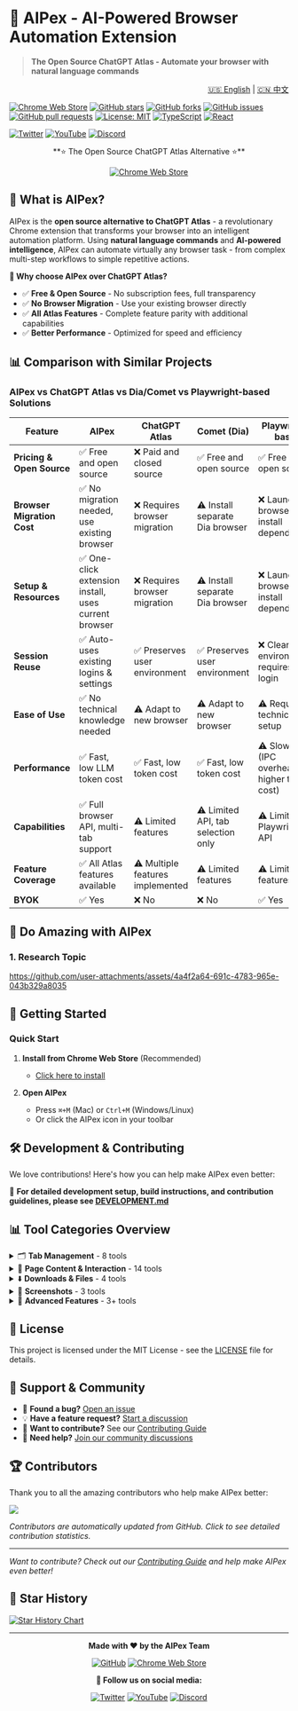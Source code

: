 # 🤖 AIPex - AI-Powered Browser Automation Extension

> **The Open Source ChatGPT Atlas - Automate your browser with natural language commands**

<div align="right">
  <a href="README.md">🇺🇸 English</a> | <a href="README.zh-CN.md">🇨🇳 中文</a>
</div>

[![Chrome Web Store](https://img.shields.io/badge/Chrome%20Web%20Store-Available-brightgreen)](https://chromewebstore.google.com/detail/aipex-%E2%80%94%E2%80%94-tab-history-mana/iglkpadagfelcpmiidndgjgafpdifnke?hl=zh-CN&utm_source=ext_sidebar)
[![GitHub stars](https://img.shields.io/github/stars/buttercannfly/AIPex?style=social)](https://github.com/buttercannfly/AIPex)
[![GitHub forks](https://img.shields.io/github/forks/buttercannfly/AIPex?style=social)](https://github.com/buttercannfly/AIPex)
[![GitHub issues](https://img.shields.io/badge/GitHub-Issues-red)](https://github.com/buttercannfly/AIPex/issues)
[![GitHub pull requests](https://img.shields.io/badge/GitHub-Pull%20Requests-blue)](https://github.com/buttercannfly/AIPex/pulls)
[![License: MIT](https://img.shields.io/badge/License-MIT-yellow.svg)](https://opensource.org/licenses/MIT)
[![TypeScript](https://img.shields.io/badge/TypeScript-007ACC?logo=typescript&logoColor=white)](https://www.typescriptlang.org/)
[![React](https://img.shields.io/badge/React-20232A?logo=react&logoColor=61DAFB)](https://reactjs.org/)

[![Twitter](https://img.shields.io/badge/Twitter-1DA1F2?logo=twitter&logoColor=white)](https://x.com/weikangzhang3)
[![YouTube](https://img.shields.io/badge/YouTube-FF0000?logo=youtube&logoColor=white)](https://www.youtube.com/@aipex-chrome-extension)
[![Discord](https://img.shields.io/badge/Discord-7289DA?logo=discord&logoColor=white)](https://discord.gg/k3aSZS7m)

<div align="center">
  **⭐ The Open Source ChatGPT Atlas Alternative ⭐**
  
  [![Chrome Web Store](https://img.shields.io/badge/Install%20on%20Chrome%20Web%20Store-blue?logo=google-chrome&logoColor=white)](https://chromewebstore.google.com/detail/aipex-%E2%80%94%E2%80%94-tab-history-mana/iglkpadagfelcpmiidndgjgafpdifnke?hl=zh-CN&utm_source=ext_sidebar)
</div>

## 🤖 What is AIPex?

AIPex is the **open source alternative to ChatGPT Atlas** - a revolutionary Chrome extension that transforms your browser into an intelligent automation platform. Using **natural language commands** and **AI-powered intelligence**, AIPex can automate virtually any browser task - from complex multi-step workflows to simple repetitive actions.

**🎯 Why choose AIPex over ChatGPT Atlas?**
- ✅ **Free & Open Source** - No subscription fees, full transparency
- ✅ **No Browser Migration** - Use your existing browser directly
- ✅ **All Atlas Features** - Complete feature parity with additional capabilities
- ✅ **Better Performance** - Optimized for speed and efficiency

## 📊 Comparison with Similar Projects

### AIPex vs ChatGPT Atlas vs Dia/Comet vs Playwright-based Solutions

| Feature | AIPex | ChatGPT Atlas | Comet (Dia) | Playwright-based |
|---------|-------|---------------|-------------|------------------|
| **Pricing & Open Source** | ✅ Free and open source | ❌ Paid and closed source | ✅ Free and open source | ✅ Free and open source |
| **Browser Migration Cost** | ✅ No migration needed, use existing browser | ❌ Requires browser migration | ⚠️ Install separate Dia browser | ❌ Launch browser + install dependencies |
| **Setup & Resources** | ✅ One-click extension install, uses current browser | ❌ Requires browser migration | ⚠️ Install separate Dia browser | ❌ Launch browser + install dependencies |
| **Session Reuse** | ✅ Auto-uses existing logins & settings | ✅ Preserves user environment | ✅ Preserves user environment | ❌ Clean environment, requires re-login |
| **Ease of Use** | ✅ No technical knowledge needed | ⚠️ Adapt to new browser | ⚠️ Adapt to new browser | ⚠️ Requires technical setup |
| **Performance** | ✅ Fast, low LLM token cost | ✅ Fast, low token cost | ✅ Fast, low token cost | ⚠️ Slower (IPC overhead, higher token cost) |
| **Capabilities** | ✅ Full browser API, multi-tab support | ⚠️ Limited features | ⚠️ Limited API, tab selection only | ⚠️ Limited to Playwright API |
| **Feature Coverage** | ✅ All Atlas features available | ⚠️ Multiple features implemented | ⚠️ Limited features | ⚠️ Limited features |
| **BYOK** | ✅ Yes | ❌ No | ❌ No | ✅ Yes |

## 🚀 Do Amazing with AIPex

### 1. Research Topic

https://github.com/user-attachments/assets/4a4f2a64-691c-4783-965e-043b329a8035

## 🚀 Getting Started

### Quick Start
1. **Install from Chrome Web Store** (Recommended)
   - [Click here to install](https://chromewebstore.google.com/detail/aipex-%E2%80%94%E2%80%94-tab-history-mana/iglkpadagfelcpmiidndgjgafpdifnke?hl=zh-CN&utm_source=ext_sidebar)

2. **Open AIPex**
   - Press `⌘+M` (Mac) or `Ctrl+M` (Windows/Linux)
   - Or click the AIPex icon in your toolbar

## 🛠️ Development & Contributing

We love contributions! Here's how you can help make AIPex even better:

📖 **For detailed development setup, build instructions, and contribution guidelines, please see [DEVELOPMENT.md](DEVELOPMENT.md)**


## 📊 Tool Categories Overview

<details>
<summary>🗂️ <strong>Tab Management</strong> - 8 tools</summary>

Complete tab control and navigation:
- `get_all_tabs` - Get all open tabs across all windows
- `get_current_tab` - Get information about the currently active tab  
- `switch_to_tab` - Switch to a specific tab by ID
- `create_new_tab` - Create a new tab with the specified URL
- `get_tab_info` - Get detailed information about a specific tab
- `duplicate_tab` - Duplicate an existing tab
- `close_tab` - Close a specific tab
- `get_current_tab_content` - Get the visible text content of the current tab

</details>

<details>
<summary>📄 <strong>Page Content & Interaction</strong> - 14 tools</summary>

Content extraction, analysis, and page interaction:
- `get_page_metadata` - Get page metadata including title, description, keywords
- `extract_page_text` - Extract text content with word count and reading time
- `get_page_links` - Get all links from the current page
- `search_page_text` - Search for text on the current page
- `get_interactive_elements` - Get all interactive elements (links, buttons, inputs) with optimized performance
- `click_element` - Click an element using CSS selector
- `summarize_page` - Summarize page content with key points
- `fill_input` - Fill an input field with text
- `clear_input` - Clear the content of an input field
- `get_input_value` - Get the current value of an input field
- `submit_form` - Submit a form using CSS selector
- `get_form_elements` - Get all form elements and input fields
- `scroll_to_element` - Scroll to a DOM element and center it
- `highlight_element` - Permanently highlight DOM elements
- `highlight_text_inline` - Highlight specific words or phrases within text

</details>

<details>
<summary>⬇️ <strong>Downloads & Files</strong> - 4 tools</summary>

Download control and file management:
- `download_text_as_markdown` - Download text content as markdown file
- `download_image` - Download an image from base64 data
- `download_chat_images` - Download multiple images from chat messages
- `download_current_chat_images` - Download all images from current AI chat

</details>

<details>
<summary>📸 <strong>Screenshots</strong> - 3 tools</summary>

Visual capture and screenshot management:
- `capture_screenshot` - Capture screenshot of current visible tab
- `capture_tab_screenshot` - Capture screenshot of a specific tab by ID
- `capture_screenshot_to_clipboard` - Capture screenshot and save to clipboard

</details>

<details>
<summary>🔧 <strong>Advanced Features</strong> - 3+ tools</summary>

Advanced browser automation and utilities:
- Additional specialized tools for enhanced browser control
- AI-powered content analysis and processing
- Custom automation workflows

</details>

## 📄 License

This project is licensed under the MIT License - see the [LICENSE](LICENSE) file for details.

## 🙏 Support & Community

- 🐛 **Found a bug?** [Open an issue](https://github.com/buttercannfly/AIPex/issues)
- 💡 **Have a feature request?** [Start a discussion](https://github.com/buttercannfly/AIPex/discussions)
- 🤝 **Want to contribute?** See our [Contributing Guide](DEVELOPMENT.md#how-to-contribute)
- 💬 **Need help?** [Join our community discussions](https://github.com/buttercannfly/AIPex/discussions)

## 🏆 Contributors

Thank you to all the amazing contributors who help make AIPex better:

<a href="https://github.com/buttercannfly/AIPex/graphs/contributors">
  <img src="https://contrib.rocks/image?repo=buttercannfly/AIPex" />
</a>

*Contributors are automatically updated from GitHub. Click to see detailed contribution statistics.*

---

*Want to contribute? Check out our [Contributing Guide](DEVELOPMENT.md#how-to-contribute) and help make AIPex even better!*

## 🌟 Star History

[![Star History Chart](https://api.star-history.com/svg?repos=buttercannfly/AIPex&type=Date)](https://star-history.com/#buttercannfly/AIPex&Date)

---

<div align="center">
  <strong>Made with ❤️ by the AIPex Team</strong>
  
  [![GitHub](https://img.shields.io/badge/GitHub-100000?logo=github&logoColor=white)](https://github.com/buttercannfly/AIPex)
  [![Chrome Web Store](https://img.shields.io/badge/Chrome%20Web%20Store-4285F4?logo=google-chrome&logoColor=white)](https://chromewebstore.google.com/detail/aipex-%E2%80%94%E2%80%94-tab-history-mana/iglkpadagfelcpmiidndgjgafpdifnke?hl=zh-CN&utm_source=ext_sidebar)
  
  **📱 Follow us on social media:**
  
  [![Twitter](https://img.shields.io/badge/Twitter-1DA1F2?logo=twitter&logoColor=white)](https://x.com/weikangzhang3)
  [![YouTube](https://img.shields.io/badge/YouTube-FF0000?logo=youtube&logoColor=white)](https://www.youtube.com/@aipex-chrome-extension)
  [![Discord](https://img.shields.io/badge/Discord-7289DA?logo=discord&logoColor=white)](https://discord.gg/k3aSZS7m)
</div>